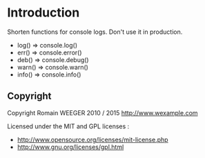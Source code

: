 Introduction
============
Shorten functions for console logs. Don't use it in production.
  - log() => console.log()
  - err() => console.error()
  - deb() => console.debug()
  - warn() => console.warn()
  - info() => console.info()

Copyright
---------
Copyright Romain WEEGER 2010 / 2015
http://www.wexample.com

Licensed under the MIT and GPL licenses :

 - http://www.opensource.org/licenses/mit-license.php
 - http://www.gnu.org/licenses/gpl.html
